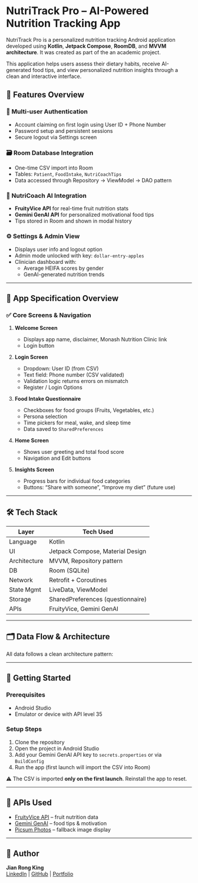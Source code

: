 # NutriTrack Pro – AI-Powered Nutrition Tracking App

NutriTrack Pro is a personalized nutrition tracking Android application developed using **Kotlin**, **Jetpack Compose**, **RoomDB**, and **MVVM architecture**. It was created as part of the an academic project.

This application helps users assess their dietary habits, receive AI-generated food tips, and view personalized nutrition insights through a clean and interactive interface.

## 📖 Features Overview

### 🔐 Multi-user Authentication
- Account claiming on first login using User ID + Phone Number
- Password setup and persistent sessions
- Secure logout via Settings screen

### 🗃️ Room Database Integration
- One-time CSV import into Room
- Tables: `Patient`, `FoodIntake`, `NutriCoachTips`
- Data accessed through Repository → ViewModel → DAO pattern

### 🤖 NutriCoach AI Integration
- **FruityVice API** for real-time fruit nutrition stats
- **Gemini GenAI API** for personalized motivational food tips
- Tips stored in Room and shown in modal history

### ⚙️ Settings & Admin View
- Displays user info and logout option
- Admin mode unlocked with key: `dollar-entry-apples`
- Clinician dashboard with:
  - Average HEIFA scores by gender
  - GenAI-generated nutrition trends

---

## 📖 App Specification Overview


### ✅ Core Screens & Navigation

1. **Welcome Screen**
   - Displays app name, disclaimer, Monash Nutrition Clinic link
   - Login button

2. **Login Screen**
   - Dropdown: User ID (from CSV)
   - Text field: Phone number (CSV validated)
   - Validation logic returns errors on mismatch
   - Register / Login Options

3. **Food Intake Questionnaire**
   - Checkboxes for food groups (Fruits, Vegetables, etc.)
   - Persona selection
   - Time pickers for meal, wake, and sleep time
   - Data saved to `SharedPreferences`

4. **Home Screen**
   - Shows user greeting and total food score
   - Navigation and Edit buttons

5. **Insights Screen**
   - Progress bars for individual food categories
   - Buttons: “Share with someone”, “Improve my diet” (future use)



---

## 🛠️ Tech Stack

| Layer         | Tech Used                          |
|---------------|------------------------------------|
| Language      | Kotlin                             |
| UI            | Jetpack Compose, Material Design   |
| Architecture  | MVVM, Repository pattern           |
| DB            | Room (SQLite)                      |
| Network       | Retrofit + Coroutines              |
| State Mgmt    | LiveData, ViewModel                |
| Storage       | SharedPreferences (questionnaire)  |
| APIs          | FruityVice, Gemini GenAI           |

---

## 🗂️ Data Flow & Architecture

All data follows a clean architecture pattern:





---

## 🚀 Getting Started

### Prerequisites
- Android Studio 
- Emulator or device with API level 35

### Setup Steps
1. Clone the repository
2. Open the project in Android Studio
3. Add your Gemini GenAI API key to `secrets.properties` or via `BuildConfig`
4. Run the app (first launch will import the CSV into Room)

⚠️ The CSV is imported **only on the first launch**. Reinstall the app to reset.

---

## 📎 APIs Used

- [FruityVice API](https://www.fruityvice.com/) – fruit nutrition data  
- [Gemini GenAI](https://aistudio.google.com/) – food tips & motivation  
- [Picsum Photos](https://picsum.photos/) – fallback image display  

---


## 👤 Author

**Jian Rong King**  
[LinkedIn](https://www.linkedin.com/in/jianrong-king) | [GitHub](https://github.com/JianRong-King) | [Portfolio](https://kingjianrong.vercel.app)


